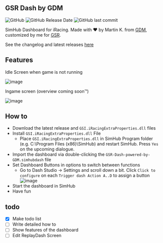 ## GSR Dash by GDM
![GitHub](https://img.shields.io/github/license/moddok/gsr-dash-by-gdm) ![GitHub Release Date](https://img.shields.io/github/release-date/moddok/gsr-dash-by-gdm) ![GitHub last commit](https://img.shields.io/github/last-commit/moddok/gsr-dash-by-gdm) 


SimHub Dashboard for iRacing.
Made with :heart: by Martin K. from [GDM](http://glowingdiscmotorsport.de/), customized by me for [GSR](https://discord.gg/GSR).

See the changelog and latest releases [here](https://github.com/moddok/GSR-Dash-by-GDM/releases)

Features
------
Idle Screen when game is not running

![image](https://github.com/moddok/GSR-Dash-by-GDM/blob/main/src/images/screen_idle.png)

Ingame screen (overview coming soon:tm:)

![image](https://github.com/moddok/GSR-Dash-by-GDM/blob/main/src/images/screen_ingamee.png)


How to
------
* Download the latest release and `GSI.iRacingExtraProperties.dll` files
* Install `GSI.iRacingExtraProperties.dll` File
  * Place `GSI.iRacingExtraProperties.dll` in SimHub Program folder (e.g. C:\Program Files (x86)\SimHub\) and restart SimHub. Press `Yes` on the upcoming dialogue.
* Import the dashboard via double-clicking the `GSR-Dash-powered-by-GDM.simhubdash` file
* Set Dashboard Buttons in options to switch between functions
  * Go to Dash Studio -> Settings and scroll down a bit. Click `Click to configure` on each `Trigger dash Action A..D` to assign a button
![image](https://github.com/moddok/GSR-Dash-by-GDM/blob/main/src/images/setup_simhub_dashbuttons.png)
* Start the dashboard in SimHub
* Have fun

todo
------
- [X] Make todo list
- [ ] Write detailed how to
- [ ] Show features of the dashboard
- [ ] Edit ReplayDash Screen
